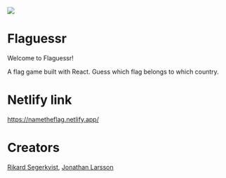 ![](https://media.giphy.com/media/duud6Q9AILpj86w76x/giphy.gif)

# Flaguessr

Welcome to Flaguessr! 

A flag game built with React. Guess which flag belongs to which country.

# Netlify link

https://nametheflag.netlify.app/

# Creators

[Rikard Segerkvist](https://github.com/rikardseg), [Jonathan Larsson](https://github.com/Icarium2)

